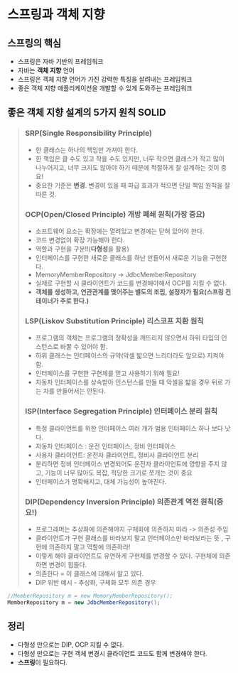 # 스프링과 객체 지향

## 스프링의 핵심
- 스프링은 자바 기반의 프레임워크
- 자바는 **객체 지향** 언어
- 스프링은 객체 지향 언어가 가진 강력한 특징을 살려내는 프레임워크
- 좋은 객체 지향 애플리케이션을 개발할 수 있게 도와주는 프레임워크 

## 좋은 객체 지향 설계의 5가지 원칙 SOLID
> ### SRP(Single Responsibility Principle)
> - 한 클래스는 하나의 책임만 가져야 한다.
> - 한 책임은 클 수도 있고 작을 수도 있지만, 너무 작으면 클래스가 작고 많이 나누어지고, 너무 크지도 않아야 하기 때문에 적절하게 잘 설계하는 것이 중요!
> - 중요한 기준은 **변경**. 변경이 있을 때 파급 효과가 적으면 단일 책임 원칙을 잘 따른 것.
> ### OCP(Open/Closed Principle) 개방 폐쇄 원칙(가장 중요)
> - 소프트웨어 요소는 확장에는 열려있고 변경에는 닫혀 있어야 한다. 
> - 코드 변경없이 확장 가능해야 한다.
> - 역할과 구현을 구분!!(**다형성**을 활용)
> - 인터페이스를 구현한 새로운 클래스를 하난 만들어서 새로운 기능을 구현한다.
> - MemoryMemberRepository -> JdbcMemberRepository
> - 실제로 구현할 시 클라이언트가 코드를 변경해야해서 OCP를 지킬 수 없다.
> - **객체를 생성하고, 연관관계를 맺어주는 별도의 조립, 설정자가 필요(스프링 컨테이너가 주로 한다.)**
> ### LSP(Liskov Substitution Principle) 리스코프 치환 원칙
> - 프로그램의 객체는 프로그램의 정확성을 깨뜨리지 않으면서 하위 타입의 인스턴스로 바꿀 수 있어야 함.
> - 하위 클래스는 인터페이스의 규약(악셀 밟으면 느리더라도 앞으로) 지켜야 함. 
> - 인터페이스를 구현한 구현체를 믿고 사용하기 위해 필요!
> - 자동차 인터페이스를 상속받아 인스턴스를 만들 때 악셀을 밟을 경우 뒤로 가는 차를 만들어서는 안된다. 
> ### ISP(Interface Segregation Principle) 인터페이스 분리 원칙
> - 특정 클라이언트를 위한 인터페이스 여러 개가 범용 인터페이스 하나 보다 낫다.
> - 자동차 인터페이스 : 운전 인터페이스, 정비 인터페이스
> - 사용자 클라이언트: 운전자 클라이언트, 정비사 클라이언트 분리
> - 분리하면 정비 인터페이스 변경되어도 운전자 클라이언트에 영향을 주지 않고, 기능이 너무 많아도 복잡, 적당한 크기로 쪼개는 것이 중요
> - 인터페이스가 명확해지고, 대체 가능성이 높아진다.
> ### DIP(Dependency Inversion Principle) 의존관계 역전 원칙(중요!)
> - 프로그래머는 추상화에 의존해야지 구체화에 의존하지 마라 -> 의존성 주입 
> - 클라이언트가 구현 클래스를 바라보지 말고 인터페이스만 바라보라는 뜻 , 구현에 의존하지 말고 역할에 의존하라!
> - 이렇게 해야 클라이언트도 유연하게 구현체를 변경할 수 있다. 구현체에 의존하면 변경이 힘들다.
> - 의존한다 = 이 클래스에 대해서 알고 있다.
> - DIP 위반 예시 - 추상화, 구체화 모두 의존 경우 
``` java
//MemberRepository m = new MemoryMemberRepository();
MemberRepository m = new JdbcMemberRepository();
```


## 정리 
- 다형성 만으로는 DIP, OCP 지킬 수 없다.
- 다형성 만으로는 구현 객체 변경시 클라이언트 코드도 함께 변경해야 한다.
- **스프링**이 필요하다.
